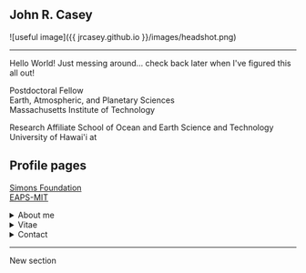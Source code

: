 
## John R. Casey

![useful image]({{ jrcasey.github.io }}/images/headshot.png)
 - - - 
Hello World! Just messing around... check back later when I've figured this all out!

Postdoctoral Fellow  
Earth, Atmospheric, and Planetary Sciences  
Massachusetts Institute of Technology  

Research Affiliate
School of Ocean and Earth Science and Technology
University of Hawai'i at 
## Profile pages
[Simons Foundation](https://www.simonsfoundation.org/team/john-casey/)  
[EAPS-MIT](http://paocweb.mit.edu/people/jrcasey)  

<details><summary>About me</summary>
<p>

Research interests  
    Microbial oceanography  
    Biological thermodynamics  

</p>
</details>

<details><summary>Vitae</summary>

[CV](./docs/CV_20190604.pdf)
</details>

<details><summary>Contact</summary>

jrcasey at hawaii.edu  
jrcasey at mit.edu  
[Twitter](https://twitter.com/tako_poke)

</details>

 - - -
 
 New section
